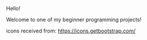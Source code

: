 Hello!

Welcome to one of my beginner programming projects!

icons received from: https://icons.getbootstrap.com/